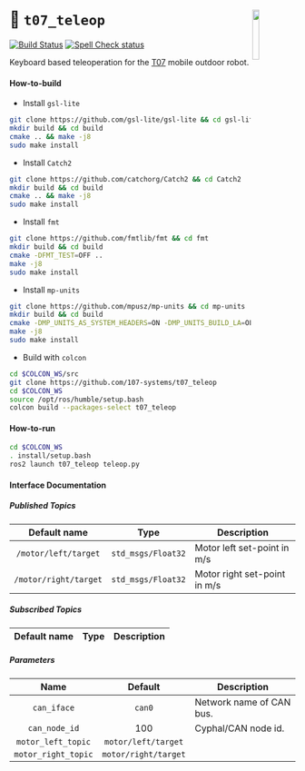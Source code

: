 <a href="https://107-systems.org/"><img align="right" src="https://raw.githubusercontent.com/107-systems/.github/main/logo/107-systems.png" width="15%"></a>
:floppy_disk: `t07_teleop`
==========================
[![Build Status](https://github.com/107-systems/t07_teleop/actions/workflows/ros2.yml/badge.svg)](https://github.com/107-systems/t07_teleop/actions/workflows/ros2.yml)
[![Spell Check status](https://github.com/107-systems/t07_teleop/actions/workflows/spell-check.yml/badge.svg)](https://github.com/107-systems/t07_teleop/actions/workflows/spell-check.yml)

Keyboard based teleoperation for the [T07](https://github.com/107-systems/T07) mobile outdoor robot.

#### How-to-build
* Install `gsl-lite`
```bash
git clone https://github.com/gsl-lite/gsl-lite && cd gsl-lite
mkdir build && cd build
cmake .. && make -j8
sudo make install
```
* Install `Catch2`
```bash
git clone https://github.com/catchorg/Catch2 && cd Catch2
mkdir build && cd build
cmake .. && make -j8
sudo make install
```
* Install `fmt`
```bash
git clone https://github.com/fmtlib/fmt && cd fmt
mkdir build && cd build
cmake -DFMT_TEST=OFF ..
make -j8
sudo make install
```
* Install `mp-units`
```bash
git clone https://github.com/mpusz/mp-units && cd mp-units
mkdir build && cd build
cmake -DMP_UNITS_AS_SYSTEM_HEADERS=ON -DMP_UNITS_BUILD_LA=OFF ..
make -j8
sudo make install
```
* Build with `colcon`
```bash
cd $COLCON_WS/src
git clone https://github.com/107-systems/t07_teleop
cd $COLCON_WS
source /opt/ros/humble/setup.bash
colcon build --packages-select t07_teleop
```

#### How-to-run
```bash
cd $COLCON_WS
. install/setup.bash
ros2 launch t07_teleop teleop.py
```

#### Interface Documentation
##### Published Topics
|     Default name      |        Type         | Description                  |
|:---------------------:|:-------------------:|------------------------------|
| `/motor/left/target`  | `std_msgs/Float32`  | Motor left set-point in m/s  | 
| `/motor/right/target` | `std_msgs/Float32`  | Motor right set-point in m/s |

##### Subscribed Topics
|     Default name      |        Type         | Description                  |
|:---------------------:|:-------------------:|------------------------------|

##### Parameters
|                      Name                      |       Default        | Description                                                             |
|:----------------------------------------------:|:--------------------:|-------------------------------------------------------------------------|
|                  `can_iface`                   |        `can0`        | Network name of CAN bus.                                                |
|                 `can_node_id`                  |         100          | Cyphal/CAN node id.                                                     |
|               `motor_left_topic`               | `motor/left/target`  |                                                                         |
|              `motor_right_topic`               | `motor/right/target` |                                                                         |
